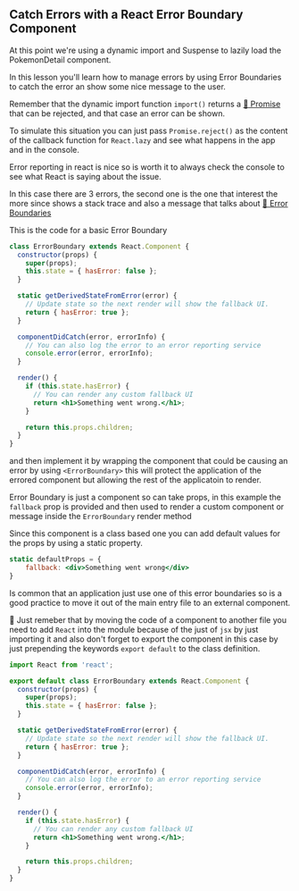 ## Catch Errors with a React Error Boundary Component

At this point we're using a dynamic import and Suspense to lazily load the PokemonDetail component. 

In this lesson you'll learn how to manage errors by using Error Boundaries to catch the error an show some nice message to the user.

Remember that the dynamic import function `import()` returns a [📄 Promise](https://developer.mozilla.org/en-US/docs/Web/JavaScript/Reference/Global_Objects/Promise) that can be rejected, and that case an error can be shown.

To simulate this situation you can just pass `Promise.reject()` as the content of the callback function for `React.lazy` and see what happens in the app and in the console.

Error reporting in react is nice so is worth it to always check the console to see what React is saying about the issue.

In this case there are 3 errors, the second one is the one that interest the more since shows a stack trace and also a message that talks about [📄 Error Boundaries](https://reactjs.org/docs/error-boundaries.html)

This is the code for a basic Error Boundary

```jsx
class ErrorBoundary extends React.Component {
  constructor(props) {
    super(props);
    this.state = { hasError: false };
  }

  static getDerivedStateFromError(error) {
    // Update state so the next render will show the fallback UI.
    return { hasError: true };
  }

  componentDidCatch(error, errorInfo) {
    // You can also log the error to an error reporting service
    console.error(error, errorInfo);
  }

  render() {
    if (this.state.hasError) {
      // You can render any custom fallback UI
      return <h1>Something went wrong.</h1>;
    }

    return this.props.children; 
  }
}
```

and then implement it by wrapping the component that could be causing an error by using `<ErrorBoundary>` this will protect the application of the errored component but allowing the rest of the applicatoin to render.

Error Boundary is just a component so can take props, in this example the `fallback` prop is provided and then used to render a custom component or message inside the `ErrorBoundary` render method

Since this component is a class based one you can add default values for the props by using a static property.

```jsx
static defaultProps = {
    fallback: <div>Something went wrong</div>
}
```

Is common that an application just use one of this error boundaries so is a good practice to move it out of the main entry file to an external component.

🔑 Just remeber that by moving the code of a component to another file you need to add `React` into the module because of the just of `jsx` by just importing it and also don't forget to export the component in this case by just prepending the keywords `export default` to the class definition.

```jsx
import React from 'react';

export default class ErrorBoundary extends React.Component {
  constructor(props) {
    super(props);
    this.state = { hasError: false };
  }

  static getDerivedStateFromError(error) {
    // Update state so the next render will show the fallback UI.
    return { hasError: true };
  }

  componentDidCatch(error, errorInfo) {
    // You can also log the error to an error reporting service
    console.error(error, errorInfo);
  }

  render() {
    if (this.state.hasError) {
      // You can render any custom fallback UI
      return <h1>Something went wrong.</h1>;
    }

    return this.props.children; 
  }
}
```